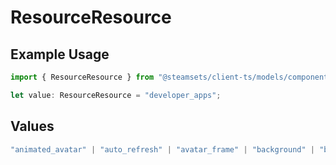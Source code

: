 # ResourceResource

## Example Usage

```typescript
import { ResourceResource } from "@steamsets/client-ts/models/components";

let value: ResourceResource = "developer_apps";
```

## Values

```typescript
"animated_avatar" | "auto_refresh" | "avatar_frame" | "background" | "beta_access" | "custom_vanity" | "go_to_leaderboard_entry" | "max_leaderboard_entries" | "mini_background" | "account_colors" | "account_refresh_rate" | "queue_priority" | "site_color" | "social_links" | "theme" | "vanity_length" | "developer_apps" | "account_queues"
```
